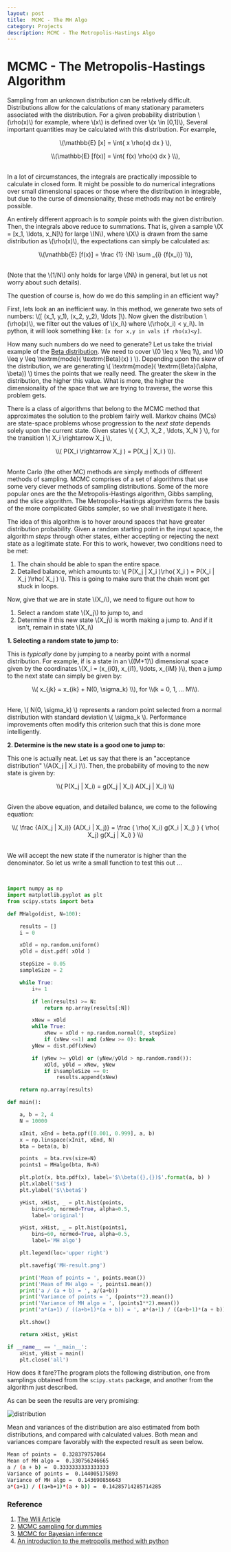 ```yaml
---
layout: post
title:  MCMC - The MH Algo
category: Projects
description: MCMC - The Metropolis-Hastings Algo
---
```


# MCMC - The Metropolis-Hastings Algorithm

Sampling from an unknown distribution can be relatively difficult. Distributions allow for the calculations of many stationary parameters associated with the distribution. For a given probability distribution \\(\rho(x)\\) for example, where \\(x\\) is defined over \\(x \in [0,1]\\), Several important quantities may be calculated with this distribution. For example, 

<div style="text-align:center">

\\(\mathbb{E} [x] = \int{ x \rho(x) dx } \\),

</div>
<div style="text-align:center">
\\(\mathbb{E} [f(x)] = \int{ f(x) \rho(x) dx } \\),
</div>

<br>

In a lot of circumstances, the integrals are practically impossible to calculate in closed form. It might be possible to do numerical integrations over small dimensional spaces or those where the distribution in integrable, but due to the curse of dimensionality, these methods may not be entirely possible. 

An entirely different approach is to *sample* points with the given distribution. Then, the integrals above reduce to summations. That is, given a sample \\(X = [x_1, \ldots, x_N]\\) for large \\(N\\), where \\(X\\) is drawn from the same distribution as \\(\rho(x)\\), the expectations can simply be calculated as:

<div style="text-align:center">
\\(\mathbb{E} [f(x)] = \frac {1} {N}  \sum _{i} {f(x_i)}  \\),
</div><br>

(Note that the \\(1/N\\) only holds for large \\(N\\) in general, but let us not worry about such details).

The question of course is, how do we do this sampling in an efficient way? 

First, lets look an an inefficient way. In this method, we generate two sets of numbers: \\([ (x_1, y_1), (x_2, y_2), \ldots  ]\\). Now given the distribution \\(\rho(x)\\), we filter out the values of \\(x_i\\) where \\(\rho(x_i) < y_i\\). In python, it will look something like: `[x for x,y in vals if rho(x)<y]`.

How many such numbers do we need to generate? Let us take the trivial example of the [Beta distribution](https://en.wikipedia.org/wiki/Beta_distribution). We need to cover \\(0 \leq x  \leq 1\\), and \\(0 \leq y  \leq \textrm{mode}( \textrm{Beta}(x) ) \\). Depending upon the skew of the distribution, we are generating \\(  \textrm{mode}( \textrm{Beta}(\alpha, \beta))   \\) times the points that we really need. The greater the skew in the distribution, the higher this value. What is more, the higher the dimensionality of the space that we are trying to traverse, the worse this problem gets. 

There is a class of algorithms that belong to the MCMC method that approximates the solution to the problem fairly well. Markov chains (MCs) are state-space problems whose progression to the *next state*  depends solely upon the current state. Given states \\( \{  X_1,  X_2 , \ldots, X_N \} \\), for the transition \\(  X_i  \rightarrow X_j   \\),

<div style="text-align:center">
\\(  P(X_i  \rightarrow X_j ) =  P(X_j  | X_i ) \\).
</div><br>

Monte Carlo (the other MC) methods are simply methods of different methods of sampling. MCMC comprises of a set of algorithms that use some very clever methods of sampling distributions. Some of the more popular ones are the the Metropolis-Hastings algorithm, Gibbs sampling, and the slice algorithm. The Metropolis-Hastings algorithm forms the basis of the more complicated Gibbs sampler, so we shall investigate it here. 

The idea of this algorithm is to hover around spaces that have greater distribution probability. Given a random starting point in the input space, the algorithm *steps* through other states, either accepting or rejecting the next state as a legitimate state. For this to work, however, two conditions need to be met:

 1. The chain should be able to span the entire space. 
 2. Detailed balance, which amounts to: \\( P(X_j  | X_i )\rho( X_i ) = P(X_i  | X_j )\rho( X_j ) \\). This is going to make sure that the chain wont get stuck in loops. 

Now, give that we are in state \\(X_i\\), we need to figure out how to 

 1. Select a random state \\(X_j\\) to jump to, and
 2. Determine if this new state \\(X_j\\) is worth making a jump to. And if it isn't,  remain in state \\(X_i\\)

**1. Selecting a random state to jump to:**

This is *typically* done by jumping to a nearby point with a normal distribution. For example, if is a state in an \\((M+1)\\) dimensional space given by the coordinates \\(X_i = (x_{i0}, x_{i1}, \ldots, x_{iM}  )\\), then a jump to the next state can simply be given by:

<div style="text-align:center">
\\(  x_{jk} = x_{ik} + N(0, \sigma_k) \\), for \\(k = 0, 1, ... M\\).
</div><br>

Here, \\( N(0, \sigma_k) \\) represents a random point selected from a normal distribution with standard deviation \\( \sigma_k \\). Performance improvements often modify this criterion such that this is done more intelligently.

**2. Determine is the new state is a good one to jump to:**

This one is actually neat. Let us say that there is an "acceptance distribution" \\(A(X_j | X_i )\\). Then, the probability of moving to the new state is given by:

<div style="text-align:center">
\\( P(X_j | X_i)  = g(X_j | X_i) A(X_j | X_i) \\)
</div><br>

Given the above equation, and detailed balance, we come to the following equation:

<div style="text-align:center">
\\(      \frac {A(X_j | X_i)} {A(X_i | X_j)}  = \frac { \rho( X_i) g(X_i | X_j) }  { \rho( X_j) g(X_j | X_i) }   \\)
</div><br>

We will accept the new state if the numerator is higher than the denominator. So let us write a small function to test this out ...

<br>

```python
import numpy as np
import matplotlib.pyplot as plt
from scipy.stats import beta

def MHalgo(dist, N=100):

    results = []
    i = 0

    xOld = np.random.uniform()
    yOld = dist.pdf( xOld )

    stepSize = 0.05
    sampleSize = 2

    while True:
        i+= 1

        if len(results) >= N:
            return np.array(results[:N])

        xNew = xOld
        while True:
            xNew = xOld + np.random.normal(0, stepSize)
            if (xNew <=1) and (xNew >= 0): break
        yNew = dist.pdf(xNew)

        if (yNew >= yOld) or (yNew/yOld > np.random.rand()):
            xOld, yOld = xNew, yNew
            if i%sampleSize == 0:
                results.append(xNew)

    return np.array(results)

def main():

    a, b = 2, 4
    N = 10000

    xInit, xEnd = beta.ppf([0.001, 0.999], a, b)
    x = np.linspace(xInit, xEnd, N)
    bta = beta(a, b)

    points  = bta.rvs(size=N)
    points1 = MHalgo(bta, N=N)

    plt.plot(x, bta.pdf(x), label='$\\beta({},{})$'.format(a, b) )
    plt.xlabel('$x$')
    plt.ylabel('$\\beta$')

    yHist, xHist, _ = plt.hist(points, 
        bins=60, normed=True, alpha=0.5, 
        label='original')

    yHist, xHist, _ = plt.hist(points1, 
        bins=60, normed=True, alpha=0.5, 
        label='MH algo')

    plt.legend(loc='upper right')

    plt.savefig('MH-result.png')

    print('Mean of points = ', points.mean())
    print('Mean of MH algo = ', points1.mean())
    print('a / (a + b) = ', a/(a+b))
    print('Variance of points = ', (points**2).mean())
    print('Variance of MH algo = ', (points1**2).mean())
    print('a*(a+1) / ((a+b+1)*(a + b)) = ', a*(a+1) / ((a+b+1)*(a + b)))

    plt.show()

    return xHist, yHist

if __name__ == '__main__':
    xHist, yHist = main()
    plt.close('all')
```

How does it fare?The program plots the following distribution, one from samplings obtained from the `scipy.stats` package, and another from the algorithm just described. 

As can be seen the results are very promising:

![distribution](img/MH-result.png)

Mean and variances of the distribution are also estimated from both distributions, and compared with calculated values. Both mean and variances compare favorably with the expected result as seen below.

```bash
Mean of points =  0.328379757064
Mean of MH algo =  0.330756246665
a / (a + b) =  0.3333333333333333
Variance of points =  0.144005175893
Variance of MH algo =  0.143690856643
a*(a+1) / ((a+b+1)*(a + b)) =  0.14285714285714285
```

### Reference

1. [The Wili Article](https://en.wikipedia.org/wiki/Metropolis–Hastings_algorithm) 
2. [MCMC sampling for dummies](http://twiecki.github.io/blog/2015/11/10/mcmc-sampling/)
3. [MCMC for Bayesian inference](https://www.quantstart.com/articles/Markov-Chain-Monte-Carlo-for-Bayesian-Inference-The-Metropolis-Algorithm)
4. [An introduction to the metropolis method with python](http://www.nehalemlabs.net/prototype/blog/2014/02/24/an-introduction-to-the-metropolis-method-with-python/)
